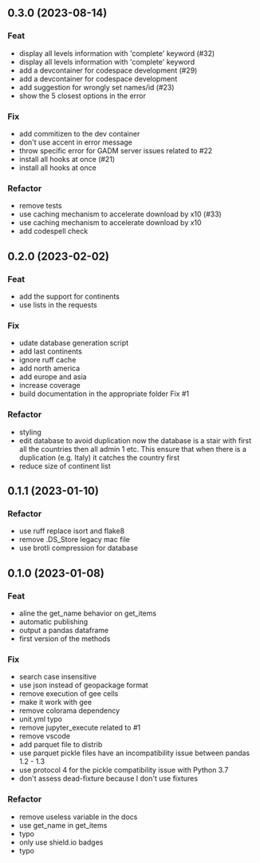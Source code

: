 ## 0.3.0 (2023-08-14)

### Feat

- display all levels information with 'complete' keyword (#32)
- display all levels information with 'complete' keyword
- add a devcontainer for codespace development (#29)
- add a devcontainer for codespace development
- add suggestion for wrongly set names/id (#23)
- show the 5 closest options in the error

### Fix

- add commitizen to the dev container
- don't use accent in error message
- throw specific error for GADM server issues related to #22
- install all hooks at once (#21)
- install all hooks at once

### Refactor

- remove tests
- use caching mechanism to accelerate download by x10 (#33)
- use caching mechanism to accelerate download by x10
- add codespell check

## 0.2.0 (2023-02-02)

### Feat

- add the support for continents
- use lists in the requests

### Fix

- udate database generation script
- add last continents
- ignore ruff cache
- add north america
- add europe and asia
- increase coverage
- build documentation in the appropriate folder Fix #1

### Refactor

- styling
- edit database to avoid duplication now the database is a stair with first all the countries then all admin 1 etc. This ensure that when there is a duplication (e.g. Italy) it catches the country first
- reduce size of continent list

## 0.1.1 (2023-01-10)

### Refactor

- use ruff replace isort and flake8
- remove .DS_Store legacy mac file
- use brotli compression for database

## 0.1.0 (2023-01-08)

### Feat

- aline the get_name behavior on get_items
- automatic publishing
- output a pandas dataframe
- first version of the methods

### Fix

- search case insensitive
- use json instead of geopackage format
- remove execution of gee cells
- make it work with gee
- remove colorama dependency
- unit.yml typo
- remove jupyter_execute related to #1
- remove vscode
- add parquet file to distrib
- use parquet pickle files have an incompatibility issue between pandas 1.2 - 1.3
- use protocol 4 for the pickle compatibility issue with Python 3.7
- don't assess dead-fixture because I don't use fixtures

### Refactor

- remove useless variable in the docs
- use get_name in get_items
- typo
- only use shield.io badges
- typo
